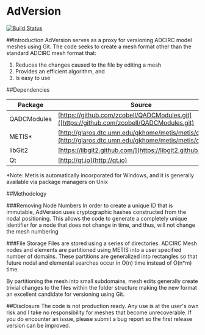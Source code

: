 # AdVersion
[![Build Status](https://travis-ci.org/zcobell/AdVersion.svg?branch=master)](https://travis-ci.org/zcobell/AdVersion)

##Introduction
AdVersion serves as a proxy for versioning ADCIRC model meshes using Git. The code seeks to create a mesh format other than the standard ADCIRC mesh format that:

1. Reduces the changes caused to the file by editing a mesh
2. Provides an efficient algorithm, and
3. Is easy to use

##Dependencies

| Package | Source |
|---------|--------|
|QADCModules | [https://github.com/zcobell/QADCModules.git]([https://github.com/zcobell/QADCModules.git)|
|METIS*|[http://glaros.dtc.umn.edu/gkhome/metis/metis/overview](http://glaros.dtc.umn.edu/gkhome/metis/metis/overview)|
|libGit2|[https://libgit2.github.com/](https://libgit2.github.com/)|
|Qt|[http://qt.io](http://qt.io)|
*Note: Metis is automatically incorporated for Windows, and it is generally available via package managers on Unix

##Methodology

###Removing Node Numbers
In order to create a unique ID that is immutable, AdVersion uses cryptographic hashes constructed from the nodal positioning. This allows the code to generate a completely unique identifier for a node that does not change in time, and thus, will not change the mesh numbering

###File Storage
Files are stored using a series of directories. ADCIRC Mesh nodes and elements are partitioned using METIS into a user specified number of domains. These partitions are generalized into rectangles so that future nodal and elemental searches occur in O(n) time instead of O(n*m) time.

By partitioning the mesh into small subdomains, mesh edits generally create trivial changes to the files within the folder structure making the new format an excellent candidate for versioning using Git.

##Disclosure
The code is not production ready. Any use is at the user's own risk and I take no responsibility for meshes that become unrecoverable. If you do encounter an issue, please submit a bug report so the first release version can be improved.
